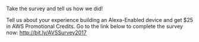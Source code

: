 Take the survey and tell us how we did!

Tell us about your experience building an Alexa-Enabled device and get $25 in AWS Promotional Credits. Go to the link below to complete the survey now: http://bit.ly/AVSSurvey2017
